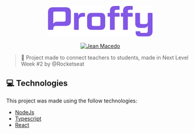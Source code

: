 <p align="center">
   <img src="https://raw.githubusercontent.com/JFMacedo/proffy/5b938d6c88679fa7ae05d78fa925d82006d9243c/web/src/assets/images/logo-readme.svg" alt="Proffy" width="280"/>
</p>

<p align="center">	
<a href="https://www.linkedin.com/in/jean-fernandes-de-macedo-b843a3194/">
  <img alt="Jean Macedo" src="https://img.shields.io/badge/-Jean%20Macedo-8257E5?style=flat&logo=Linkedin&logoColor=white" />
  </a>
</p>

> 🚀 Project made to connect teachers to students, made in Next Level Week #2 by @Rocketseat

## 💻 Technologies

This project was made using the follow technologies:

<ul>
  <li><a href="https://nodejs.org/en/docs/">NodeJs</a></li>
  <li><a href="https://www.typescriptlang.org/">Typescript</a></li>
  <li><a href="https://pt-br.reactjs.org/">React</a></li>
</ul>

